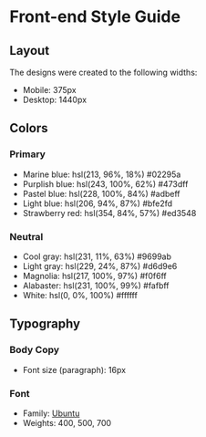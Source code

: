 # Front-end Style Guide

## Layout

The designs were created to the following widths:

- Mobile: 375px
- Desktop: 1440px

## Colors

### Primary

- Marine blue: hsl(213, 96%, 18%)	#02295a
- Purplish blue: hsl(243, 100%, 62%)	#473dff
- Pastel blue: hsl(228, 100%, 84%)	#adbeff
- Light blue: hsl(206, 94%, 87%)	#bfe2fd
- Strawberry red: hsl(354, 84%, 57%)	#ed3548

### Neutral

- Cool gray: hsl(231, 11%, 63%)		#9699ab
- Light gray: hsl(229, 24%, 87%)	#d6d9e6
- Magnolia: hsl(217, 100%, 97%)		#f0f6ff
- Alabaster: hsl(231, 100%, 99%)	#fafbff
- White: hsl(0, 0%, 100%)		#ffffff

## Typography

### Body Copy

- Font size (paragraph): 16px

### Font

- Family: [Ubuntu](https://fonts.google.com/specimen/Ubuntu)
- Weights: 400, 500, 700
